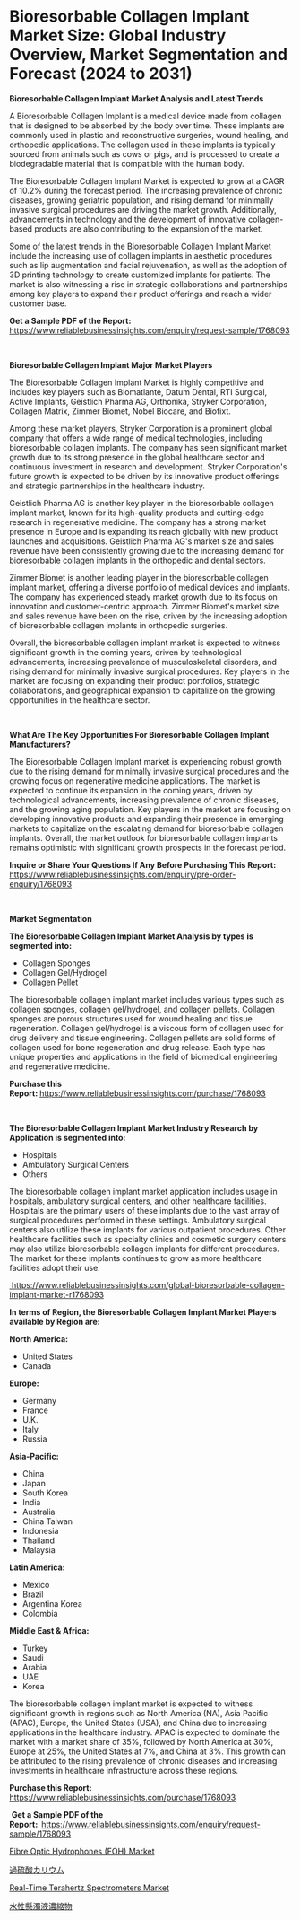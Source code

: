 <p><h1>Bioresorbable Collagen Implant Market Size: Global Industry Overview, Market Segmentation and Forecast (2024 to 2031)</h1></p><p><strong>Bioresorbable Collagen Implant Market Analysis and Latest Trends</strong></p>
<p><p>A Bioresorbable Collagen Implant is a medical device made from collagen that is designed to be absorbed by the body over time. These implants are commonly used in plastic and reconstructive surgeries, wound healing, and orthopedic applications. The collagen used in these implants is typically sourced from animals such as cows or pigs, and is processed to create a biodegradable material that is compatible with the human body.</p><p>The Bioresorbable Collagen Implant Market is expected to grow at a CAGR of 10.2% during the forecast period. The increasing prevalence of chronic diseases, growing geriatric population, and rising demand for minimally invasive surgical procedures are driving the market growth. Additionally, advancements in technology and the development of innovative collagen-based products are also contributing to the expansion of the market.</p><p>Some of the latest trends in the Bioresorbable Collagen Implant Market include the increasing use of collagen implants in aesthetic procedures such as lip augmentation and facial rejuvenation, as well as the adoption of 3D printing technology to create customized implants for patients. The market is also witnessing a rise in strategic collaborations and partnerships among key players to expand their product offerings and reach a wider customer base.</p></p>
<p><strong>Get a Sample PDF of the Report:&nbsp;</strong> <a href="https://www.reliablebusinessinsights.com/enquiry/request-sample/1768093">https://www.reliablebusinessinsights.com/enquiry/request-sample/1768093</a></p>
<p>&nbsp;</p>
<p><strong>Bioresorbable Collagen Implant Major Market Players</strong></p>
<p><p>The Bioresorbable Collagen Implant Market is highly competitive and includes key players such as Biomatlante, Datum Dental, RTI Surgical, Active Implants, Geistlich Pharma AG, Orthonika, Stryker Corporation, Collagen Matrix, Zimmer Biomet, Nobel Biocare, and Biofixt. </p><p>Among these market players, Stryker Corporation is a prominent global company that offers a wide range of medical technologies, including bioresorbable collagen implants. The company has seen significant market growth due to its strong presence in the global healthcare sector and continuous investment in research and development. Stryker Corporation's future growth is expected to be driven by its innovative product offerings and strategic partnerships in the healthcare industry.</p><p>Geistlich Pharma AG is another key player in the bioresorbable collagen implant market, known for its high-quality products and cutting-edge research in regenerative medicine. The company has a strong market presence in Europe and is expanding its reach globally with new product launches and acquisitions. Geistlich Pharma AG's market size and sales revenue have been consistently growing due to the increasing demand for bioresorbable collagen implants in the orthopedic and dental sectors.</p><p>Zimmer Biomet is another leading player in the bioresorbable collagen implant market, offering a diverse portfolio of medical devices and implants. The company has experienced steady market growth due to its focus on innovation and customer-centric approach. Zimmer Biomet's market size and sales revenue have been on the rise, driven by the increasing adoption of bioresorbable collagen implants in orthopedic surgeries.</p><p>Overall, the bioresorbable collagen implant market is expected to witness significant growth in the coming years, driven by technological advancements, increasing prevalence of musculoskeletal disorders, and rising demand for minimally invasive surgical procedures. Key players in the market are focusing on expanding their product portfolios, strategic collaborations, and geographical expansion to capitalize on the growing opportunities in the healthcare sector.</p></p>
<p>&nbsp;</p>
<p><strong>What Are The Key Opportunities For Bioresorbable Collagen Implant Manufacturers?</strong></p>
<p><p>The Bioresorbable Collagen Implant market is experiencing robust growth due to the rising demand for minimally invasive surgical procedures and the growing focus on regenerative medicine applications. The market is expected to continue its expansion in the coming years, driven by technological advancements, increasing prevalence of chronic diseases, and the growing aging population. Key players in the market are focusing on developing innovative products and expanding their presence in emerging markets to capitalize on the escalating demand for bioresorbable collagen implants. Overall, the market outlook for bioresorbable collagen implants remains optimistic with significant growth prospects in the forecast period.</p></p>
<p><strong>Inquire or Share Your Questions If Any Before Purchasing This Report:</strong> <a href="https://www.reliablebusinessinsights.com/enquiry/pre-order-enquiry/1768093">https://www.reliablebusinessinsights.com/enquiry/pre-order-enquiry/1768093</a></p>
<p>&nbsp;</p>
<p><strong>Market Segmentation</strong></p>
<p><strong>The Bioresorbable Collagen Implant Market Analysis by types is segmented into:</strong></p>
<p><ul><li>Collagen Sponges</li><li>Collagen Gel/Hydrogel</li><li>Collagen Pellet</li></ul></p>
<p><p>The bioresorbable collagen implant market includes various types such as collagen sponges, collagen gel/hydrogel, and collagen pellets. Collagen sponges are porous structures used for wound healing and tissue regeneration. Collagen gel/hydrogel is a viscous form of collagen used for drug delivery and tissue engineering. Collagen pellets are solid forms of collagen used for bone regeneration and drug release. Each type has unique properties and applications in the field of biomedical engineering and regenerative medicine.</p></p>
<p><strong>Purchase this Report:&nbsp;</strong><a href="https://www.reliablebusinessinsights.com/purchase/1768093">https://www.reliablebusinessinsights.com/purchase/1768093</a></p>
<p>&nbsp;</p>
<p><strong>The Bioresorbable Collagen Implant Market Industry Research by Application is segmented into:</strong></p>
<p><ul><li>Hospitals</li><li>Ambulatory Surgical Centers</li><li>Others</li></ul></p>
<p><p>The bioresorbable collagen implant market application includes usage in hospitals, ambulatory surgical centers, and other healthcare facilities. Hospitals are the primary users of these implants due to the vast array of surgical procedures performed in these settings. Ambulatory surgical centers also utilize these implants for various outpatient procedures. Other healthcare facilities such as specialty clinics and cosmetic surgery centers may also utilize bioresorbable collagen implants for different procedures. The market for these implants continues to grow as more healthcare facilities adopt their use.</p></p>
<p><a href="https://www.reliablebusinessinsights.com/global-bioresorbable-collagen-implant-market-r1768093">&nbsp;https://www.reliablebusinessinsights.com/global-bioresorbable-collagen-implant-market-r1768093</a></p>
<p><strong>In terms of Region, the Bioresorbable Collagen Implant Market Players available by Region are:</strong></p>
<p>
    <p> <strong> North America: </strong>
        <ul>
            <li>United States</li>
            <li>Canada</li>
        </ul>
        </p> 
    <p> <strong> Europe: </strong>
        <ul>
            <li>Germany</li>
            <li>France</li>
            <li>U.K.</li>
            <li>Italy</li>
            <li>Russia</li>
        </ul>
        </p> 
    <p> <strong> Asia-Pacific: </strong>
        <ul>
            <li>China</li>
            <li>Japan</li>
            <li>South Korea</li>
            <li>India</li>
            <li>Australia</li>
            <li>China Taiwan</li>
            <li>Indonesia</li>
            <li>Thailand</li>
            <li>Malaysia</li>
        </ul>
        </p> 
    <p> <strong> Latin America: </strong>
        <ul>
            <li>Mexico</li>
            <li>Brazil</li>
            <li>Argentina Korea</li>
            <li>Colombia</li>
        </ul>
        </p> 
    <p> <strong> Middle East & Africa: </strong>
        <ul>
            <li>Turkey</li>
            <li>Saudi</li>
            <li>Arabia</li>
            <li>UAE</li>
            <li>Korea</li>
        </ul>
    </p>
    </p>
<p><p>The bioresorbable collagen implant market is expected to witness significant growth in regions such as North America (NA), Asia Pacific (APAC), Europe, the United States (USA), and China due to increasing applications in the healthcare industry. APAC is expected to dominate the market with a market share of 35%, followed by North America at 30%, Europe at 25%, the United States at 7%, and China at 3%. This growth can be attributed to the rising prevalence of chronic diseases and increasing investments in healthcare infrastructure across these regions.</p></p>
<p><strong>Purchase this Report: </strong><a href="https://www.reliablebusinessinsights.com/purchase/1768093">https://www.reliablebusinessinsights.com/purchase/1768093</a></p>
<p>&nbsp;<strong>Get a Sample PDF of the Report:&nbsp;&nbsp;</strong><a href="https://www.reliablebusinessinsights.com/enquiry/request-sample/1768093">https://www.reliablebusinessinsights.com/enquiry/request-sample/1768093</a></p>
<p><strong></strong></p>
<p><p><a href="https://github.com/mdhefjumiah/Market-Research-Report-List-1/blob/main/fibre-optic-hydrophones-foh-market.md">Fibre Optic Hydrophones (FOH) Market</a></p><p><a href="https://github.com/mm14022023/Market-Research-Report-List-2/blob/main/3899914169438.md">過硫酸カリウム</a></p><p><a href="https://github.com/wrwgzwbr35/Market-Research-Report-List-1/blob/main/real-time-terahertz-spectrometers-market.md">Real-Time Terahertz Spectrometers Market</a></p><p><a href="https://github.com/NikitaBruen/Market-Research-Report-List-1/blob/main/8216893169439.md">水性懸濁液濃縮物</a></p></p>